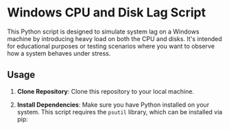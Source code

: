 # Windows CPU and Disk Lag Script

This Python script is designed to simulate system lag on a Windows machine by introducing heavy load on both the CPU and disks. It's intended for educational purposes or testing scenarios where you want to observe how a system behaves under stress.

## Usage

1. **Clone Repository**: Clone this repository to your local machine.

2. **Install Dependencies**: Make sure you have Python installed on your system. This script requires the `psutil` library, which can be installed via pip:

